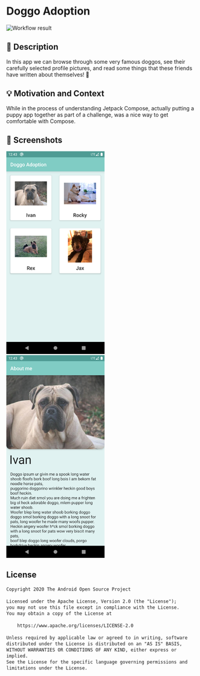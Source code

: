 # Doggo Adoption

![Workflow result](https://github.com/cmargonis/puppy-adoption/workflows/Check/badge.svg)


## :scroll: Description
In this app we can browse through some very famous doggos, see
their carefully selected profile pictures, and read some things that
these friends have written about themselves! :dog:


## :bulb: Motivation and Context
While in the process of understanding Jetpack Compose, actually putting
a puppy app together as part of a challenge, was a nice way to get
comfortable with Compose.


## :camera_flash: Screenshots
<!-- You can add more screenshots here if you like -->
<img src="/results/screenshot_1.png" width="260">&emsp;<img src="/results/screenshot_2.png" width="260">

## License
```
Copyright 2020 The Android Open Source Project

Licensed under the Apache License, Version 2.0 (the "License");
you may not use this file except in compliance with the License.
You may obtain a copy of the License at

    https://www.apache.org/licenses/LICENSE-2.0

Unless required by applicable law or agreed to in writing, software
distributed under the License is distributed on an "AS IS" BASIS,
WITHOUT WARRANTIES OR CONDITIONS OF ANY KIND, either express or implied.
See the License for the specific language governing permissions and
limitations under the License.
```